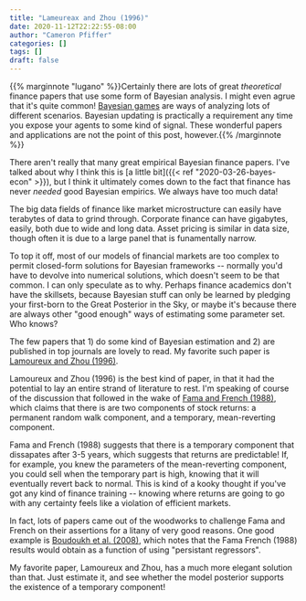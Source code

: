 ```yaml
---
title: "Lameureax and Zhou (1996)"
date: 2020-11-12T22:22:55-08:00
author: "Cameron Pfiffer"
categories: []
tags: []
draft: false
---
```


{{% marginnote "lugano" %}}Certainly there are lots of great _theoretical_ finance papers that use some form of Bayesian analysis. 
I might even agrue that it's quite common! [Bayesian games](https://en.wikipedia.org/wiki/Bayesian_game) are ways of analyzing
lots of different scenarios. Bayesian updating is practically a requirement any time you expose your agents
to some kind of signal. These wonderful papers and applications are not the point of this post, however.{{% /marginnote %}}

There aren't really that many great empirical Bayesian finance papers. I've talked about why I think this is 
[a little bit]({{< ref "2020-03-26-bayes-econ" >}}), but I think it ultimately comes down to the fact
that finance has never _needed_ good Bayesian empirics. We always have too much data! 

The big data fields of finance like market microstructure can easily have terabytes of data
to grind through. Corporate finance can have gigabytes, easily, both due to wide and long data. 
Asset pricing is similar in data size, though often it is due to a large panel that is funamentally narrow.

To top it off, most of our models of financial markets are too complex to permit closed-form solutions
for Bayesian frameworks -- normally you'd have to devolve into numerical solutions, which doesn't seem to
be that common. I can only speculate as to why. Perhaps finance academics don't have the skillsets,
because Bayesian stuff can only be learned by pledging your first-born to the Great Posterior in the Sky,
or maybe it's because there are always other "good enough" ways of estimating some parameter set. Who knows?

The few papers that 1) do some kind of Bayesian estimation and 2) are published in top journals
are lovely to read. My favorite such paper is
[Lamoureux and Zhou (1996)](https://academic.oup.com/rfs/article-abstract/9/4/1033/1579494).

Lamoureux and Zhou (1996) is the best kind of paper, in that it had the potential to lay an entire
strand of literature to rest. I'm speaking of course of the discussion that followed in the wake of
[Fama and French (1988)](https://www.sciencedirect.com/science/article/pii/0304405X88900207), which claims
that there is are two components of stock returns: a permanent random walk component, and a 
temporary, mean-reverting component. 

Fama and French (1988) suggests that there is a temporary component that dissapates after 3-5 years, which
suggests that returns are predictable! If, for example, you knew the parameters of the mean-reverting component, 
you could sell when the temporary part is high, knowing that it will eventually revert back to normal.
This is kind of a kooky thought if you've got any kind of finance training -- knowing where returns are
going to go with any certainty feels like a violation of efficient markets.

In fact, lots of papers came out of the woodworks to challenge Fama and French on their assertions
for a litany of very good reasons. One good example is [Boudoukh et al. (2008)](https://academic.oup.com/rfs/article/21/4/1577/1565342), 
which notes that the Fama French (1988) results would obtain as a function of using
"persistant regressors".

My favorite paper, Lamoureux and Zhou, has a much more elegant solution than that. Just estimate it, and see
whether the model posterior supports the existence of a temporary component!

